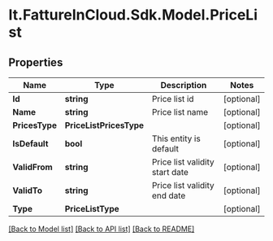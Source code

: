 # It.FattureInCloud.Sdk.Model.PriceList

## Properties

Name | Type | Description | Notes
------------ | ------------- | ------------- | -------------
**Id** | **string** | Price list id | [optional] 
**Name** | **string** | Price list name | [optional] 
**PricesType** | **PriceListPricesType** |  | [optional] 
**IsDefault** | **bool** | This entity is default | [optional] 
**ValidFrom** | **string** | Price list validity start date | [optional] 
**ValidTo** | **string** | Price list validity end date | [optional] 
**Type** | **PriceListType** |  | [optional] 

[[Back to Model list]](../../README.md#documentation-for-models) [[Back to API list]](../../README.md#documentation-for-api-endpoints) [[Back to README]](../../README.md)

